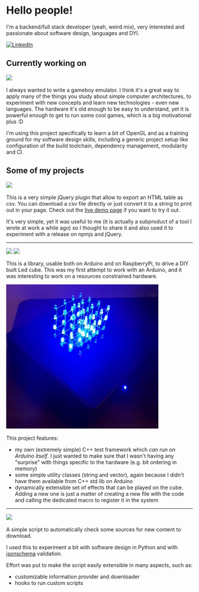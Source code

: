 # Hello people! 

I'm a backend/full stack developer (yeah, weird mix), very interested and passionate about software design, languages and DYI. 

<a href="https://www.linkedin.com/in/stefano-stoduto-a4859160/"><img src="https://img.shields.io/badge/linkedin-%230077B5.svg?&style=for-the-badge&logo=linkedin&logoColor=white" alt="LinkedIn"/></a>

## Currently working on

<a href="https://github.com/OmbraDiFenice/gbEmu"><img src="https://gh-card.dev/repos/OmbraDiFenice/gbEmu.svg"></a>

I always wanted to write a gameboy emulator. I think it's a great way to apply many of the things you study about simple computer architectures,
to experiment with new concepts and learn new technologies - even new languages. The hardware it's old enough to be easy to understand, yet it 
is powerful enough to get to run some cool games, which is a big motivational plus :D

I'm using this project specifically to learn a bit of OpenGL and as a training ground for my software design skills, including a generic project
setup like configuration of the build toolchain, dependency management, modularity and CI.

## Some of my projects

<a href="https://www.npmjs.com/package/table2csv"><img src="https://gh-card.dev/repos/OmbraDiFenice/table2csv.svg"></a>

This is a very simple jQuery plugin that allow to export an HTML table as csv.
You can download a csv file directly or just convert it to a string to print out in your page.
Check out the [live demo page](https://ombradifenice.github.io/table2csv/) if you want to try it out.

It's very simple, yet it was useful to me (it is actually a subproduct of a tool I wrote at work a while ago) so I thought to share it and also used it to experiment with a release on npmjs and jQuery.

---

<a href="https://github.com/OmbraDiFenice/ledCubeLib"><img src="https://gh-card.dev/repos/OmbraDiFenice/ledCubeLib.svg"></a>
<a href="https://github.com/OmbraDiFenice/ledCube"><img src="https://gh-card.dev/repos/OmbraDiFenice/ledCube.svg"></a>

This is a library, usable both on Arduino and on RaspberryPi, to drive a DIY built Led cube.
This was my first attempt to work with an Arduino, and it was interesting to work on a resources constrained hardware.

<img src="https://github.com/OmbraDiFenice/ledCubeLib/blob/master/demos/waves.gif" alt="led cube waves effect">

This project features:
 - my own (extremely simple) C++ test framework which _can run on Arduino itself_. I just wanted to make sure that I wasn't having any "surprise" with things specific to the hardware (e.g. bit ordering in memory)
 - some simple utility classes (string and vector), again because I didn't have them available from C++ std lib on Arduino
 - dynamically extensible set of effects that can be played on the cube. Adding a new one is just a matter of creating a new file with the code and calling the dedicated macro to register it in the system

---

<a href="https://github.com/OmbraDiFenice/autoDownloader"><img src="https://gh-card.dev/repos/OmbraDiFenice/autoDownloader.svg"></a>

A simple script to automatically check some sources for new content to download.

I used this to experiment a bit with software design in Python and with [jsonschema](https://json-schema.org/) validation.

Effort was put to make the script easily extensible in many aspects, such as:
 - customizable information provider and downloader
 - hooks to run custom scripts
